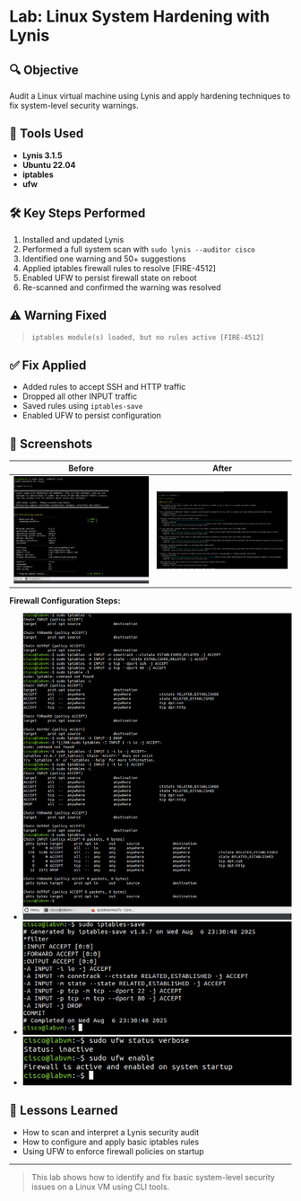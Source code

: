 # Lab: Linux System Hardening with Lynis

## 🔍 Objective
Audit a Linux virtual machine using Lynis and apply hardening techniques to fix system-level security warnings.

## 🧰 Tools Used
- **Lynis 3.1.5**
- **Ubuntu 22.04**
- **iptables**
- **ufw**

## 🛠 Key Steps Performed
1. Installed and updated Lynis
2. Performed a full system scan with `sudo lynis --auditor cisco`
3. Identified one warning and 50+ suggestions
4. Applied iptables firewall rules to resolve [FIRE-4512]
5. Enabled UFW to persist firewall state on reboot
6. Re-scanned and confirmed the warning was resolved

## ⚠️ Warning Fixed
> `iptables module(s) loaded, but no rules active [FIRE-4512]`

## ✅ Fix Applied
- Added rules to accept SSH and HTTP traffic
- Dropped all other INPUT traffic
- Saved rules using `iptables-save`
- Enabled UFW to persist configuration

## 📸 Screenshots

| Before | After |
|--------|-------|
| ![](./screenshots/lynis-scan-before.png) | ![](./screenshots/lynis-results-after.png) |

**Firewall Configuration Steps:**
- ![](./screenshots/iptables-before.png)
- ![](./screenshots/iptables-save.png)
- ![](./screenshots/ufw-enabled.png)

## 🧠 Lessons Learned
- How to scan and interpret a Lynis security audit
- How to configure and apply basic iptables rules
- Using UFW to enforce firewall policies on startup

---

> This lab shows how to identify and fix basic system-level security issues on a Linux VM using CLI tools.
